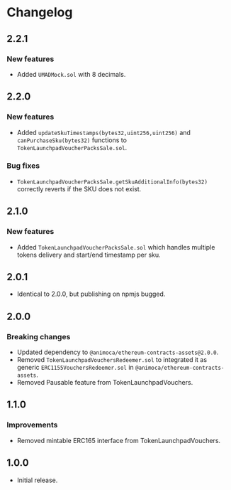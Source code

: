 # Changelog

## 2.2.1

### New features

- Added `UMADMock.sol` with 8 decimals.

## 2.2.0

### New features

- Added `updateSkuTimestamps(bytes32,uint256,uint256)` and `canPurchaseSku(bytes32)` functions to `TokenLaunchpadVoucherPacksSale.sol`.

### Bug fixes

- `TokenLaunchpadVoucherPacksSale.getSkuAdditionalInfo(bytes32)` correctly reverts if the SKU does not exist.

## 2.1.0

### New features

- Added `TokenLaunchpadVoucherPacksSale.sol` which handles multiple tokens delivery and start/end timestamp per sku.

## 2.0.1

- Identical to 2.0.0, but publishing on npmjs bugged.

## 2.0.0

### Breaking changes

- Updated dependency to `@animoca/ethereum-contracts-assets@2.0.0`.
- Removed `TokenLaunchpadVouchersRedeemer.sol` to integrated it as generic `ERC1155VouchersRedeemer.sol` in `@animoca/ethereum-contracts-assets`.
- Removed Pausable feature from TokenLaunchpadVouchers.

## 1.1.0

### Improvements

- Removed mintable ERC165 interface from TokenLaunchpadVouchers.

## 1.0.0

- Initial release.
